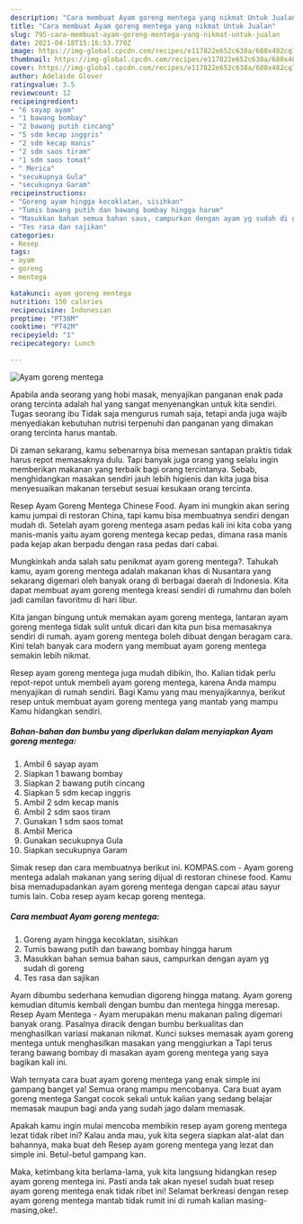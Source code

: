 ```yaml
---
description: "Cara membuat Ayam goreng mentega yang nikmat Untuk Jualan"
title: "Cara membuat Ayam goreng mentega yang nikmat Untuk Jualan"
slug: 795-cara-membuat-ayam-goreng-mentega-yang-nikmat-untuk-jualan
date: 2021-04-18T15:16:53.770Z
image: https://img-global.cpcdn.com/recipes/e117822e652c638a/680x482cq70/ayam-goreng-mentega-foto-resep-utama.jpg
thumbnail: https://img-global.cpcdn.com/recipes/e117822e652c638a/680x482cq70/ayam-goreng-mentega-foto-resep-utama.jpg
cover: https://img-global.cpcdn.com/recipes/e117822e652c638a/680x482cq70/ayam-goreng-mentega-foto-resep-utama.jpg
author: Adelaide Glover
ratingvalue: 3.5
reviewcount: 12
recipeingredient:
- "6 sayap ayam"
- "1 bawang bombay"
- "2 bawang putih cincang"
- "5 sdm kecap inggris"
- "2 sdm kecap manis"
- "2 sdm saos tiram"
- "1 sdm saos tomat"
- " Merica"
- "secukupnya Gula"
- "secukupnya Garam"
recipeinstructions:
- "Goreng ayam hingga kecoklatan, sisihkan"
- "Tumis bawang putih dan bawang bombay hingga harum"
- "Masukkan bahan semua bahan saus, campurkan dengan ayam yg sudah di goreng"
- "Tes rasa dan sajikan"
categories:
- Resep
tags:
- ayam
- goreng
- mentega

katakunci: ayam goreng mentega 
nutrition: 150 calories
recipecuisine: Indonesian
preptime: "PT38M"
cooktime: "PT42M"
recipeyield: "1"
recipecategory: Lunch

---
```



![Ayam goreng mentega](https://img-global.cpcdn.com/recipes/e117822e652c638a/680x482cq70/ayam-goreng-mentega-foto-resep-utama.jpg)

Apabila anda seorang yang hobi masak, menyajikan panganan enak pada orang tercinta adalah hal yang sangat menyenangkan untuk kita sendiri. Tugas seorang ibu Tidak saja mengurus rumah saja, tetapi anda juga wajib menyediakan kebutuhan nutrisi terpenuhi dan panganan yang dimakan orang tercinta harus mantab.

Di zaman  sekarang, kamu sebenarnya bisa memesan santapan praktis tidak harus repot memasaknya dulu. Tapi banyak juga orang yang selalu ingin memberikan makanan yang terbaik bagi orang tercintanya. Sebab, menghidangkan masakan sendiri jauh lebih higienis dan kita juga bisa menyesuaikan makanan tersebut sesuai kesukaan orang tercinta. 

Resep Ayam Goreng Mentega Chinese Food. Ayam ini mungkin akan sering kamu jumpai di restoran China, tapi kamu bisa membuatnya sendiri dengan mudah di. Setelah ayam goreng mentega asam pedas kali ini kita coba yang manis-manis yaitu ayam goreng mentega kecap pedas, dimana rasa manis pada kejap akan berpadu dengan rasa pedas dari cabai.

Mungkinkah anda salah satu penikmat ayam goreng mentega?. Tahukah kamu, ayam goreng mentega adalah makanan khas di Nusantara yang sekarang digemari oleh banyak orang di berbagai daerah di Indonesia. Kita dapat membuat ayam goreng mentega kreasi sendiri di rumahmu dan boleh jadi camilan favoritmu di hari libur.

Kita jangan bingung untuk memakan ayam goreng mentega, lantaran ayam goreng mentega tidak sulit untuk dicari dan kita pun bisa memasaknya sendiri di rumah. ayam goreng mentega boleh dibuat dengan beragam cara. Kini telah banyak cara modern yang membuat ayam goreng mentega semakin lebih nikmat.

Resep ayam goreng mentega juga mudah dibikin, lho. Kalian tidak perlu repot-repot untuk membeli ayam goreng mentega, karena Anda mampu menyajikan di rumah sendiri. Bagi Kamu yang mau menyajikannya, berikut resep untuk membuat ayam goreng mentega yang mantab yang mampu Kamu hidangkan sendiri.

<!--inarticleads1-->

##### Bahan-bahan dan bumbu yang diperlukan dalam menyiapkan Ayam goreng mentega:

1. Ambil 6 sayap ayam
1. Siapkan 1 bawang bombay
1. Siapkan 2 bawang putih cincang
1. Siapkan 5 sdm kecap inggris
1. Ambil 2 sdm kecap manis
1. Ambil 2 sdm saos tiram
1. Gunakan 1 sdm saos tomat
1. Ambil  Merica
1. Gunakan secukupnya Gula
1. Siapkan secukupnya Garam


Simak resep dan cara membuatnya berikut ini. KOMPAS.com - Ayam goreng mentega adalah makanan yang sering dijual di restoran chinese food. Kamu bisa memadupadankan ayam goreng mentega dengan capcai atau sayur tumis lain. Coba resep ayam kecap goreng mentega. 

<!--inarticleads2-->

##### Cara membuat Ayam goreng mentega:

1. Goreng ayam hingga kecoklatan, sisihkan
1. Tumis bawang putih dan bawang bombay hingga harum
1. Masukkan bahan semua bahan saus, campurkan dengan ayam yg sudah di goreng
1. Tes rasa dan sajikan


Ayam dibumbu sederhana kemudian digoreng hingga matang. Ayam goreng kemudian ditumis kembali dengan bumbu dan mentega hingga meresap. Resep Ayam Mentega - Ayam merupakan menu makanan paling digemari banyak orang. Pasalnya diracik dengan bumbu berkualitas dan menghasilkan variasi makanan nikmat. Kunci sukses memasak ayam goreng mentega untuk menghasilkan masakan yang menggiurkan a Tapi terus terang bawang bombay di masakan ayam goreng mentega yang saya bagikan kali ini. 

Wah ternyata cara buat ayam goreng mentega yang enak simple ini gampang banget ya! Semua orang mampu mencobanya. Cara buat ayam goreng mentega Sangat cocok sekali untuk kalian yang sedang belajar memasak maupun bagi anda yang sudah jago dalam memasak.

Apakah kamu ingin mulai mencoba membikin resep ayam goreng mentega lezat tidak ribet ini? Kalau anda mau, yuk kita segera siapkan alat-alat dan bahannya, maka buat deh Resep ayam goreng mentega yang lezat dan simple ini. Betul-betul gampang kan. 

Maka, ketimbang kita berlama-lama, yuk kita langsung hidangkan resep ayam goreng mentega ini. Pasti anda tak akan nyesel sudah buat resep ayam goreng mentega enak tidak ribet ini! Selamat berkreasi dengan resep ayam goreng mentega mantab tidak rumit ini di rumah kalian masing-masing,oke!.

